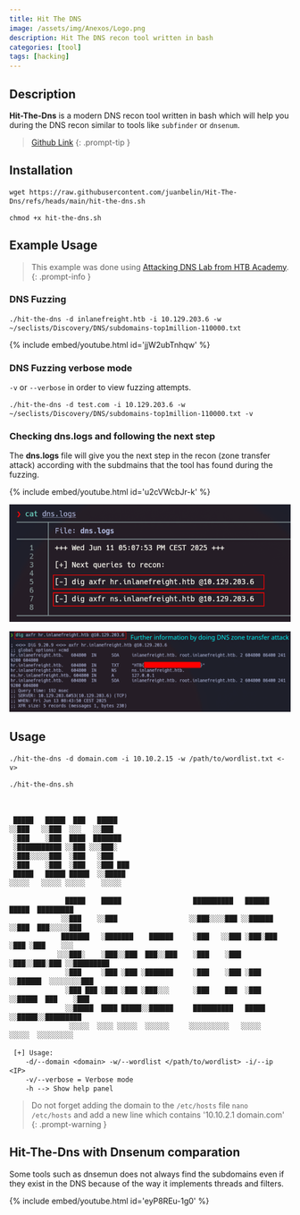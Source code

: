 ```yaml
---
title: Hit The DNS 
image: /assets/img/Anexos/Logo.png
description: Hit The DNS recon tool written in bash
categories: [tool]
tags: [hacking]
---
```


## Description

**Hit-The-Dns** is a modern DNS recon tool written in bash which will help you during the DNS recon similar to tools like `subfinder` or `dnsenum`.

>[Github Link](https://github.com/juanbelin/Hit-The-Dns)
{: .prompt-tip }

## Installation 
```
wget https://raw.githubusercontent.com/juanbelin/Hit-The-Dns/refs/heads/main/hit-the-dns.sh
```

```
chmod +x hit-the-dns.sh
```

## Example Usage
> This example was done using [Attacking DNS Lab from HTB Academy](https://academy.hackthebox.com/module/116/section/1512).
{: .prompt-info }

### DNS Fuzzing 
```
./hit-the-dns -d inlanefreight.htb -i 10.129.203.6 -w ~/seclists/Discovery/DNS/subdomains-top1million-110000.txt
```
{% include embed/youtube.html id='jjW2ubTnhqw' %}


### DNS Fuzzing verbose mode  
`-v` or `--verbose` in order to view fuzzing attempts.

```
./hit-the-dns -d test.com -i 10.129.203.6 -w ~/seclists/Discovery/DNS/subdomains-top1million-110000.txt -v
```

### Checking dns.logs and following the next step
The **dns.logs** file will give you the next step in the recon (zone transfer attack) according with the subdmains that the tool has found during the fuzzing.

{% include embed/youtube.html id='u2cVWcbJr-k' %}


![image](/assets/img/Anexos/poc1.png)

![image](/assets/img/Anexos/poc2.png)



## Usage 

```
./hit-the-dns -d domain.com -i 10.10.2.15 -w /path/to/wordlist.txt <-v>
```

```
./hit-the-dns.sh



 █████   █████  ███   █████                                                             
░░███   ░░███  ░░░   ░░███                                                              
 ░███    ░███  ████  ███████                                                            
 ░███████████ ░░███ ░░░███░                                                             
 ░███░░░░░███  ░███   ░███                                                              
 ░███    ░███  ░███   ░███ ███                                                          
 █████   █████ █████  ░░█████                                                           
░░░░░   ░░░░░ ░░░░░    ░░░░░                                                            

              █████    █████                  ██████████   ██████   █████  █████████    
             ░░███    ░░███                  ░░███░░░░███ ░░██████ ░░███  ███░░░░░███   
             ███████   ░███████    ██████     ░███   ░░███ ░███░███ ░███ ░███    ░░░    
            ░░░███░    ░███░░███  ███░░███    ░███    ░███ ░███░░███░███ ░░█████████    
              ░███     ░███ ░███ ░███████     ░███    ░███ ░███ ░░██████  ░░░░░░░░███   
              ░███ ███ ░███ ░███ ░███░░░      ░███    ███  ░███  ░░█████  ███    ░███   
              ░░█████  ████ █████░░██████     ██████████   █████  ░░█████░░█████████    
               ░░░░░  ░░░░ ░░░░░  ░░░░░░     ░░░░░░░░░░   ░░░░░    ░░░░░  ░░░░░░░░░     

 [+] Usage:
	-d/--domain <domain> -w/--wordlist </path/to/wordlist> -i/--ip <IP>
	-v/--verbose = Verbose mode
	-h --> Show help panel
```

> Do not forget adding the domain to the `/etc/hosts` file
> `nano /etc/hosts` and add a new line which contains '10.10.2.1 domain.com'
{: .prompt-warning }

## Hit-The-Dns with Dnsenum comparation
Some tools such as dnsemun does not always find the subdomains even if they exist in the DNS because of the way it implements threads and filters.

{% include embed/youtube.html id='eyP8REu-1g0' %}

